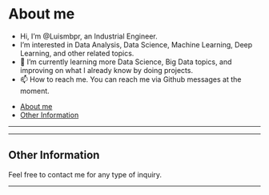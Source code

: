 
# About me
- Hi, I’m @Luismbpr, an Industrial Engineer.
- I’m interested in Data Analysis, Data Science, Machine Learning, Deep Learning, and other related topics.
- 🌱 I’m currently learning more Data Science, Big Data topics, and improving on what I already know by doing projects.
- 📫 How to reach me. You can reach me via Github messages at the moment.

<!---
Luismbpr/Luismbpr is a ✨ special ✨ repository because its `README.md` (this file) appears on your GitHub profile.
You can click the Preview link to take a look at your changes.
--->

* [About me](#about-me)
* [Other Information](#other-information)

***

***

## Other Information

Feel free to contact me for any type of inquiry.


***
